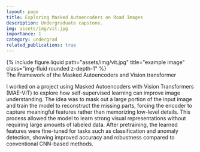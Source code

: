```yaml
---
layout: page
title: Exploring Masked Autoencoders on Road Images
description: Undergraduate capstone.
img: assets/img/vit.jpg
importance: 1
category: undergrad
related_publications: true
---
```


<div class="row justify-content-sm-center">
    <div class="col-sm-8 mt-3 mt-md-0">
        {% include figure.liquid path="assets/img/vit.jpg" title="example image" class="img-fluid rounded z-depth-1" %}
    </div>
</div>
<div class="caption">
    The Framework of the Masked Autoencoders and Vision transformer
</div>

I worked on a project using Masked Autoencoders with Vision Transformers (MAE-ViT) to explore how self-supervised learning can improve image understanding. The idea was to mask out a large portion of the input image and train the model to reconstruct the missing parts, forcing the encoder to capture meaningful features rather than memorizing low-level details. This process allowed the model to learn strong visual representations without requiring large amounts of labeled data. After pretraining, the learned features were fine-tuned for tasks such as classification and anomaly detection, showing improved accuracy and robustness compared to conventional CNN-based methods.

